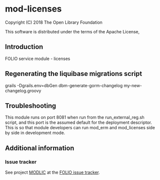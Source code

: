 # mod-licenses

Copyright (C) 2018 The Open Library Foundation

This software is distributed under the terms of the Apache License,

## Introduction

FOLIO service module - licenses

## Regenerating the liquibase migrations script

grails -Dgrails.env=dbGen dbm-generate-gorm-changelog my-new-changelog.groovy

## Troubleshooting

This module runs on port 8081 when run from the run_external_reg.sh script, and this port is the assumed default for the deployment descriptor. This is so that
module developers can run mod_erm and mod_licenses side by side in development mode.

## Additional information

### Issue tracker

See project [MODLIC](https://issues.folio.org/browse/MODLIC)
at the [FOLIO issue tracker](https://dev.folio.org/guidelines/issue-tracker).

